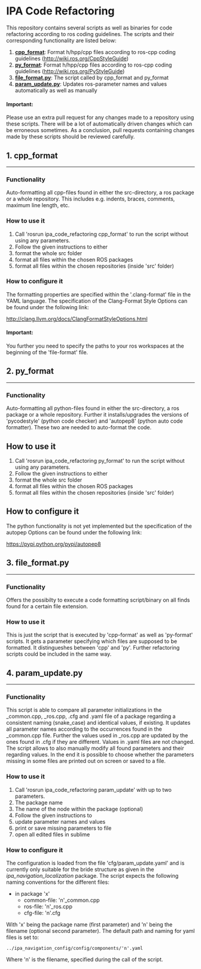 # IPA Code Refactoring

This repository contains several scripts as well as binaries for code refactoring according to ros coding guidelines. The scripts and their corresponding functionality are listed below:

1. **[cpp_format](#1-cpp_format)**: Format h/hpp/cpp files according to ros-cpp coding guidelines (http://wiki.ros.org/CppStyleGuide)  
2. **[py_format](#2-py_format)**: Format h/hpp/cpp files according to ros-cpp coding guidelines (http://wiki.ros.org/PyStyleGuide)  
3. **[file_format.py](#3-file_formatpy)**: The script called by cpp_format and py_format  
4. **[param_update.py](#4-param_updatepy)**: Updates ros-parameter names and values automatically as well as manually  

#### Important:
Please use an extra pull request for any changes made to a repository using these scripts. There will be a lot of automatically driven changes which can be erroneous sometimes. As a conclusion, pull requests containing changes made by these scripts should be reviewed carefully.


## 1. cpp_format
---
### Functionality

Auto-formatting all cpp-files found in either the src-directory, a ros package or a whole 
repository. This includes e.g. indents, braces, comments, maximum line length, etc.


### How to use it

1. Call 'rosrun ipa_code_refactoring cpp_format' to run the script without using any parameters.  
2. Follow the given instructions to either  
  1. format the whole src folder  
  2. format all files within the chosen ROS packages  
  3. format all files within the chosen repositories (inside 'src' folder)


### How to configure it

The formatting properties are specified within the '.clang-format' file in the YAML language.
The specification of the Clang-Format Style Options can be found under the following link:
  
http://clang.llvm.org/docs/ClangFormatStyleOptions.html

#### Important:
You further you need to specify the paths to your ros workspaces at the beginning of the 
'file-format' file.




## 2. py_format
---
### Functionality

Auto-formatting all python-files found in either the src-directory, a ros package or a whole 
repository. Further it installs/upgrades the versions of 'pycodestyle' (python code checker) and
'autopep8' (python auto code formatter). These two are needed to auto-format the code.



How to use it
-------------------------------
1. Call 'rosrun ipa_code_refactoring py_format' to run the script without using any parameters.  
2. Follow the given instructions to either  
  1. format the whole src folder  
  2. format all files within the chosen ROS packages  
  3. format all files within the chosen repositories (inside 'src' folder)



How to configure it
-------------------------------
The python functionality is not yet implemented but the specification of the autopep Options can 
be found under the following link:
  
https://pypi.python.org/pypi/autopep8


## 3. file_format.py
---
### Functionality
Offers the possibilty to execute a code formatting script/binary on all finds found for a certain file 
extension.



### How to use it

This is just the script that is executed by 'cpp-format' as well as 'py-format' scripts.
It gets a parameter specifying which files are supposed to be formatted. It distingueshes 
between 'cpp' and 'py'. Further refactoring scripts could be included in the same way.





## 4. param_update.py
---
### Functionality

This script is able to compare all parameter initializations in the _common.cpp, _ros.cpp, .cfg 
and .yaml file of a package regarding a consistent naming (snake_case) and identical values, if 
existing. It updates all parameter names according to the occurrences found in the _common.cpp file.
Further the values used in _ros.cpp are updated by the ones found in .cfg if they are different.
Values in .yaml files are not changed. 
The script allows to also manually modify all found parameters and their regarding values. 
In the end it is possible to choose whether the parameters missing in some files are printed out
on screen or saved to a file. 



### How to use it

1. Call 'rosrun ipa_code_refactoring param_update' with up to two parameters.  
  1. The package name  
  2. The name of the node within the package (optional)  
2. Follow the given instructions to  
  1. update parameter names and values  
  2. print or save missing parameters to file  
  3. open all edited files in sublime



### How to configure it

The configuration is loaded from the file 'cfg/param_update.yaml' and is currently only suitable for the bride structure as given in the *ipa_navigation_localization* package. The script expects the following naming conventions for the different files:

- in package 'x'
  - common-file: 'n'_common.cpp
  - ros-file: 'n'_ros.cpp
  - cfg-file: 'n'.cfg

With 'x' being the package name (first parameter) and 'n' being the filename (optional second 
parameter).
The default path and naming for yaml files is set to:
  
    ../ipa_navigation_config/config/components/'n'.yaml

Where 'n' is the filename, specified during the call of the script.